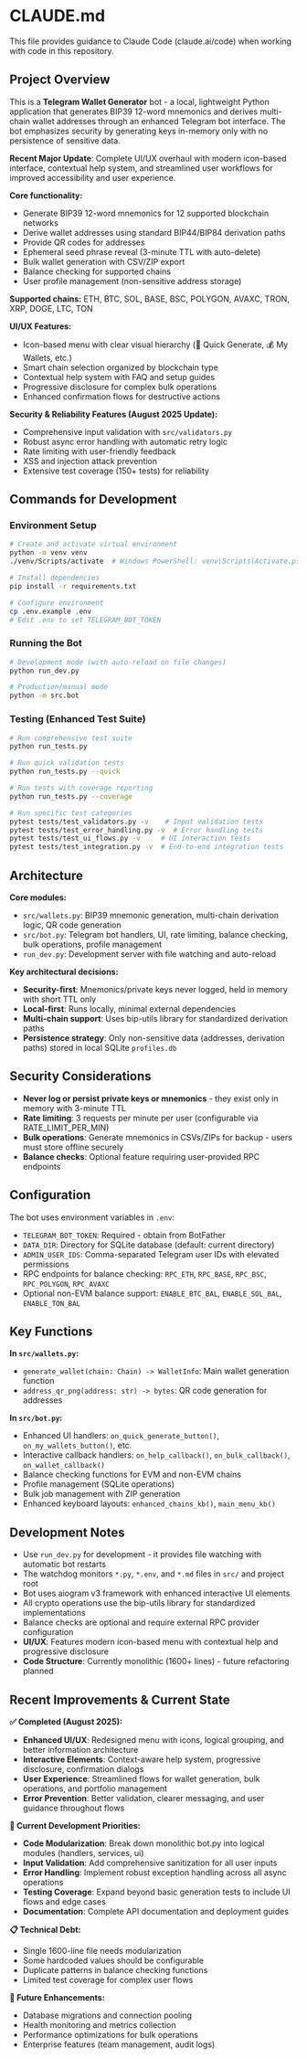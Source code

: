 # CLAUDE.md

This file provides guidance to Claude Code (claude.ai/code) when working with code in this repository.

## Project Overview

This is a **Telegram Wallet Generator** bot - a local, lightweight Python application that generates BIP39 12-word mnemonics and derives multi-chain wallet addresses through an enhanced Telegram bot interface. The bot emphasizes security by generating keys in-memory only with no persistence of sensitive data.

**Recent Major Update**: Complete UI/UX overhaul with modern icon-based interface, contextual help system, and streamlined user workflows for improved accessibility and user experience.

**Core functionality:**
- Generate BIP39 12-word mnemonics for 12 supported blockchain networks
- Derive wallet addresses using standard BIP44/BIP84 derivation paths
- Provide QR codes for addresses
- Ephemeral seed phrase reveal (3-minute TTL with auto-delete)
- Bulk wallet generation with CSV/ZIP export
- Balance checking for supported chains
- User profile management (non-sensitive address storage)

**Supported chains:** ETH, BTC, SOL, BASE, BSC, POLYGON, AVAXC, TRON, XRP, DOGE, LTC, TON

**UI/UX Features:**
- Icon-based menu with clear visual hierarchy (🔑 Quick Generate, 💰 My Wallets, etc.)
- Smart chain selection organized by blockchain type
- Contextual help system with FAQ and setup guides
- Progressive disclosure for complex bulk operations
- Enhanced confirmation flows for destructive actions

**Security & Reliability Features (August 2025 Update):**
- Comprehensive input validation with `src/validators.py`
- Robust async error handling with automatic retry logic
- Rate limiting with user-friendly feedback
- XSS and injection attack prevention
- Extensive test coverage (150+ tests) for reliability

## Commands for Development

### Environment Setup
```bash
# Create and activate virtual environment
python -m venv venv
./venv/Scripts/activate  # Windows PowerShell: venv\Scripts\Activate.ps1

# Install dependencies
pip install -r requirements.txt

# Configure environment
cp .env.example .env
# Edit .env to set TELEGRAM_BOT_TOKEN
```

### Running the Bot
```bash
# Development mode (with auto-reload on file changes)
python run_dev.py

# Production/manual mode
python -m src.bot
```

### Testing (Enhanced Test Suite)
```bash
# Run comprehensive test suite
python run_tests.py

# Run quick validation tests
python run_tests.py --quick

# Run tests with coverage reporting
python run_tests.py --coverage

# Run specific test categories
pytest tests/test_validators.py -v    # Input validation tests
pytest tests/test_error_handling.py -v  # Error handling tests
pytest tests/test_ui_flows.py -v     # UI interaction tests
pytest tests/test_integration.py -v  # End-to-end integration tests
```

## Architecture

**Core modules:**
- `src/wallets.py`: BIP39 mnemonic generation, multi-chain derivation logic, QR code generation
- `src/bot.py`: Telegram bot handlers, UI, rate limiting, balance checking, bulk operations, profile management
- `run_dev.py`: Development server with file watching and auto-reload

**Key architectural decisions:**
- **Security-first**: Mnemonics/private keys never logged, held in memory with short TTL only
- **Local-first**: Runs locally, minimal external dependencies
- **Multi-chain support**: Uses bip-utils library for standardized derivation paths
- **Persistence strategy**: Only non-sensitive data (addresses, derivation paths) stored in local SQLite `profiles.db`

## Security Considerations

- **Never log or persist private keys or mnemonics** - they exist only in memory with 3-minute TTL
- **Rate limiting**: 3 requests per minute per user (configurable via RATE_LIMIT_PER_MIN)
- **Bulk operations**: Generate mnemonics in CSVs/ZIPs for backup - users must store offline securely
- **Balance checks**: Optional feature requiring user-provided RPC endpoints

## Configuration

The bot uses environment variables in `.env`:
- `TELEGRAM_BOT_TOKEN`: Required - obtain from BotFather
- `DATA_DIR`: Directory for SQLite database (default: current directory)
- `ADMIN_USER_IDS`: Comma-separated Telegram user IDs with elevated permissions
- RPC endpoints for balance checking: `RPC_ETH`, `RPC_BASE`, `RPC_BSC`, `RPC_POLYGON`, `RPC_AVAXC`
- Optional non-EVM balance support: `ENABLE_BTC_BAL`, `ENABLE_SOL_BAL`, `ENABLE_TON_BAL`

## Key Functions

**In `src/wallets.py`:**
- `generate_wallet(chain: Chain) -> WalletInfo`: Main wallet generation function
- `address_qr_png(address: str) -> bytes`: QR code generation for addresses

**In `src/bot.py`:**
- Enhanced UI handlers: `on_quick_generate_button()`, `on_my_wallets_button()`, etc.
- Interactive callback handlers: `on_help_callback()`, `on_bulk_callback()`, `on_wallet_callback()`
- Balance checking functions for EVM and non-EVM chains  
- Profile management (SQLite operations)
- Bulk job management with ZIP generation
- Enhanced keyboard layouts: `enhanced_chains_kb()`, `main_menu_kb()`

## Development Notes

- Use `run_dev.py` for development - it provides file watching with automatic bot restarts
- The watchdog monitors `*.py`, `*.env`, and `*.md` files in `src/` and project root
- Bot uses aiogram v3 framework with enhanced interactive UI elements
- All crypto operations use the bip-utils library for standardized implementations
- Balance checks are optional and require external RPC provider configuration
- **UI/UX**: Features modern icon-based menu with contextual help and progressive disclosure
- **Code Structure**: Currently monolithic (1600+ lines) - future refactoring planned

## Recent Improvements & Current State

**✅ Completed (August 2025):**
- **Enhanced UI/UX**: Redesigned menu with icons, logical grouping, and better information architecture
- **Interactive Elements**: Context-aware help system, progressive disclosure, confirmation dialogs
- **User Experience**: Streamlined flows for wallet generation, bulk operations, and portfolio management
- **Error Prevention**: Better validation, clearer messaging, and user guidance throughout flows

**🔧 Current Development Priorities:**
- **Code Modularization**: Break down monolithic bot.py into logical modules (handlers, services, ui)
- **Input Validation**: Add comprehensive sanitization for all user inputs
- **Error Handling**: Implement robust exception handling across all async operations
- **Testing Coverage**: Expand beyond basic generation tests to include UI flows and edge cases
- **Documentation**: Complete API documentation and deployment guides

**📋 Technical Debt:**
- Single 1600-line file needs modularization
- Some hardcoded values should be configurable
- Duplicate patterns in balance checking functions
- Limited test coverage for complex user flows

**🎯 Future Enhancements:**
- Database migrations and connection pooling
- Health monitoring and metrics collection
- Performance optimizations for bulk operations
- Enterprise features (team management, audit logs)